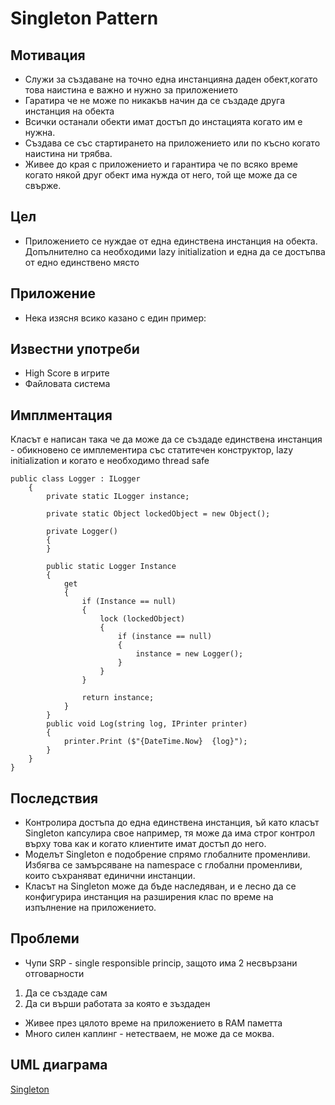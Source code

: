 # Singleton Pattern

## Мотивация

 * Служи за  създаване на точно една инстанцияна даден обект,когато това наистина е важно и нужно за приложението
 * Гаратира че не може по никакъв начин да се създаде друга инстанция на обекта
 * Всички останали обекти имат достъп до инстацията когато им е нужна.
 * Създава се със стартирането на приложението или по късно когато наистина ни трябва.
 * Живее до края с приложението и гарантира че по всяко време когато някой друг обект има нужда от него, той ще може да се свърже.
 

## Цел

 * Приложението се нуждае от една единствена инстанция на обекта. Допълнително са необходими lazy initialization и една да се достъпва от едно единствено място

## Приложение

* Нека изясня всико казано с един пример:
 
 	
    
## Известни употреби
* High Score в игрите
* Файловата система

## Имплментация 
 Класът е написан така че да може да се създаде единствена инстанция - обикновено се имплементира със статитечен конструктор, lazy initialization и когато е необходимо thread safe
 
```
public class Logger : ILogger
    {
        private static ILogger instance;

        private static Object lockedObject = new Object();

        private Logger()
        {
        }

        public static Logger Instance
        {
            get
            {
                if (Instance == null)
                {
                    lock (lockedObject)
                    {
                        if (instance == null)
                        {
                            instance = new Logger(); 
                        }
                    }
                }

                return instance;
            }
        }
        public void Log(string log, IPrinter printer)
        {
            printer.Print ($"{DateTime.Now}  {log}");
        }
    }
}
  ```

## Последствия
* Контролира достъпа до една единствена инстанция, ъй като класът Singleton капсулира свое например, тя може да има строг контрол върху това как и когато клиентите имат достъп до него.
* Моделът Singleton е подобрение спрямо глобалните променливи. Избягва се замърсяване на namespace с глобални променливи, които съхраняват единични инстанции.
* Класът на Singleton може да бъде наследяван, и е лесно да се конфигурира инстанция на разширения клас по време на изпълнение на приложението.


## Проблеми
* Чупи SRP - single responsible princip, защото има 2 несвързани отговарности
 1. Да се създаде сам
 1. Да си върши работата за която е зъздаден
* Живее през цялото време на приложението в RAM паметта
* Много силен каплинг - нетестваем, не може да се моква.

## UML  диаграма

[Singleton](http://www.apwebco.com/images/singleton.jpg")
